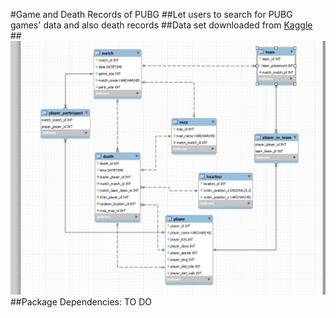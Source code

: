 #Game and Death Records of PUBG
##Let users to search for PUBG games' data and also death records
##Data set downloaded from [Kaggle](https://www.kaggle.com/skihikingkevin/pubg-match-deaths/version/3)
##![Data Model](/static/img/data_model.png)
##Package Dependencies: TO DO